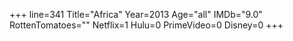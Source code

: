 +++
line=341
Title="Africa"
Year=2013
Age="all"
IMDb="9.0"
RottenTomatoes=""
Netflix=1
Hulu=0
PrimeVideo=0
Disney=0
+++

